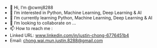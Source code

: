 - 👋 Hi, I’m @cwmj8288
- 👀 I’m interested in Python, Machine Learning, Deep Learning & AI
- 🌱 I’m currently learning Python, Machine Learning, Deep Learning & AI
- 💞️ I’m looking to collaborate on ...
- 📫 How to reach me :
- Linked URL: www.linkedin.com/in/justin-chong-6776451b4
- Email: chong.wai.mun.justin.8288@gmail.com

<!---
cwmj8288/cwmj8288 is a ✨ special ✨ repository because its `README.md` (this file) appears on your GitHub profile.
You can click the Preview link to take a look at your changes.
--->

